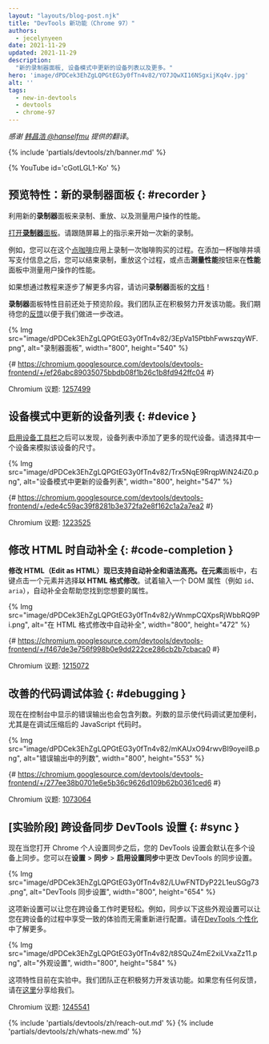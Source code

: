 ```yaml
---
layout: "layouts/blog-post.njk"
title: "DevTools 新功能（Chrome 97）"
authors:
  - jecelynyeen
date: 2021-11-29
updated: 2021-11-29
description:
  "新的录制器面板, 设备模式中更新的设备列表以及更多。"
hero: 'image/dPDCek3EhZgLQPGtEG3y0fTn4v82/YO7JQwXI16NSgxijKq4v.jpg'
alt: ''
tags:
  - new-in-devtools
  - devtools
  - chrome-97
---
```


<!-- start: translation instructions -->
<!-- 1. Remove the "draft: true" tag above when submitting PR -->
<!-- 2. Provide translations under each of the English commented original content, do not delete English comment -->
<!-- 3. Translate the "description" tag above -->
<!-- 4. Translate all the <img> alt text -->
<!-- 5. Update the whats-new.md file -->
<!-- end: translation instructions -->

*感谢 [韩昌浩 @hanselfmu](https://github.com/hanselfmu) 提供的翻译*。

{% include 'partials/devtools/zh/banner.md' %}

{% YouTube id='cGotLGL1-Ko' %}

<!-- ## Preview feature: New Recorder panel {: #recorder } -->
## 预览特性：新的**录制器**面板 {: #recorder }

<!-- Use the new **Recorder** panel to record, replay and measure user flows.  -->
利用新的**录制器**面板来录制、重放、以及测量用户操作的性能。

<!-- [Open the **Recorder** panel](/docs/devtools/recorder/#open). Follow the instructions on screen to start a new recording.  -->
[打开**录制器**面板](/docs/devtools/recorder/#open)。请跟随屏幕上的指示来开始一次新的录制。

<!-- For example, you can record the coffee checkout process with this [coffee ordering demo](https://coffee-cart.netlify.app/) application. After adding a coffee and filling out payment details, you can end the recording, replay the process or click on the **Measure performance** button to measure the user flow in the **Performance** panel. -->
例如，您可以在这个[点咖啡](https://coffee-cart.netlify.app/)应用上录制一次咖啡购买的过程。在添加一杯咖啡并填写支付信息之后，您可以结束录制，重放这个过程，或点击**测量性能**按钮来在**性能**面板中测量用户操作的性能。

<!-- Go to the **Recorder** panel [documentation](/docs/devtools/recorder/) to learn more with the step-by-step tutorial! -->
如果想通过教程来逐步了解更多内容，请访问**录制器**面板的[文档](/docs/devtools/recorder/)！

<!-- The **Recorder** panel is a preview feature. Our team is still actively working on it and we are looking for your [feedback](https://goo.gle/recorder-feedback) for further enhancements. -->
**录制器**面板特性目前还处于预览阶段。我们团队正在积极努力开发该功能。我们期待您的[反馈](https://goo.gle/recorder-feedback)以便于我们做进一步改进。

{% Img src="image/dPDCek3EhZgLQPGtEG3y0fTn4v82/3EpVa15PtbhFwwszqyWF.png", alt="录制器面板", width="800", height="540" %}

{# https://chromium.googlesource.com/devtools/devtools-frontend/+/ef26abc89035075bbdb08f1b26c1b8fd942ffc04 #}

Chromium 议题: [1257499](https://crbug.com/1257499)


<!-- ## Refresh device list in Device Mode {: #device } -->
## 设备模式中更新的设备列表 {: #device }

<!-- [Enabling the Device Toolbar](/docs/devtools/device-mode#viewport), more modern devices are now added in the device list. Select a device to simulate its dimensions. -->
[启用设备工具栏](/docs/devtools/device-mode#viewport)之后可以发现，设备列表中添加了更多的现代设备。请选择其中一个设备来模拟该设备的尺寸。

{% Img src="image/dPDCek3EhZgLQPGtEG3y0fTn4v82/Trx5NqE9RrqpWiN24iZ0.png", alt="设备模式中更新的设备列表", width="800", height="547" %}

{# https://chromium.googlesource.com/devtools/devtools-frontend/+/ede4c59ac39f8281b3e372fa2e8f162c1a2a7ea2 #}

Chromium 议题: [1223525](https://crbug.com/1223525)


<!-- ## Autocomplete with Edit as HTML {: #code-completion } -->
## 修改 HTML 时自动补全 {: #code-completion }

<!-- The **Edit as HTML** UI now supports autocomplete and syntax highlights. In the **Elements** panel, right click on an element, and select  **Edit as HTML**. Try typing a DOM property (e.g. `id`, `aria`), the autocomplete should help you find the property name you're looking for. -->
**修改 HTML（Edit as HTML）**现已支持自动补全和语法高亮。在**元素**面板中，右键点击一个元素并选择**以 HTML 格式修改**。试着输入一个 DOM 属性（例如 `id`、`aria`），自动补全会帮助您找到您想要的属性。

{% Img src="image/dPDCek3EhZgLQPGtEG3y0fTn4v82/yWnmpCQXpsRjWbbRQ9Pi.png", alt="在 HTML 格式修改中自动补全", width="800", height="472" %}

{# https://chromium.googlesource.com/devtools/devtools-frontend/+/f467de3e756f998b0e9dd222ce286cb2b7cbaca0 #}

Chromium 议题: [1215072](https://crbug.com/1215072)


<!-- ## Improved code debugging experience {: #debugging } -->
## 改善的代码调试体验 {: #debugging }

<!-- Column numbers are now included in the output error in the Console. Having easy access to the column number is essential for debugging especially with minified JavaScript. -->
现在在控制台中显示的错误输出也会包含列数。列数的显示使代码调试更加便利，尤其是在调试压缩后的 JavaScript 代码时。

{% Img src="image/dPDCek3EhZgLQPGtEG3y0fTn4v82/mKAUxO94rwvBI9oyeiIB.png", alt="错误输出中的列数", width="800", height="553" %}

{# https://chromium.googlesource.com/devtools/devtools-frontend/+/277ee38b0701e6e5b36c9626d109b62b0361ced6 #}

Chromium 议题: [1073064](https://crbug.com/1073064)


<!-- ## [Experimental] Syncing DevTools settings across devices {: #sync } -->
## [实验阶段] 跨设备同步 DevTools 设置 {: #sync }

<!-- Your DevTools settings are now synced across devices by default when you turn on Chrome profile sync. You can change the DevTools sync settings via **Settings** > **Sync** > **Enable settings sync**.  -->
现在当您打开 Chrome 个人设置同步之后，您的 DevTools 设置会默认在多个设备上同步。您可以在**设置** > **同步** > **启用设置同步**中更改 DevTools 的同步设置。

{% Img src="image/dPDCek3EhZgLQPGtEG3y0fTn4v82/LUwFNTDyP22L1euSGg73.png", alt="DevTools 同步设置", width="800", height="654" %}

<!-- This new setting makes it easier for you to work across devices. For example, the following appearance settings are synced so you have a consistent experience across devices and don’t need to re-define the same settings again. Learn more about the sync feature in [DevTools customization](/docs/devtools/customize/). -->
这项新设置可以让您在跨设备工作时更轻松。例如，同步以下这些外观设置可以让您在跨设备的过程中享受一致的体验而无需重新进行配置。请在[DevTools 个性化](/docs/devtools/customize/)中了解更多。

{% Img src="image/dPDCek3EhZgLQPGtEG3y0fTn4v82/t8SQuZ4mE2xiLVxaZz11.png", alt="外观设置", width="800", height="584" %}

<!-- This feature is experimental at the moment, the team is still actively working on it. If you have any feedback, please share with us [here](https://crbug.com/1245541). -->
这项特性目前在实验中。我们团队正在积极努力开发该功能。如果您有任何反馈，请在[这里](https://crbug.com/1245541)分享给我们。

Chromium 议题: [1245541](https://crbug.com/1245541)

{% include 'partials/devtools/zh/reach-out.md' %}
{% include 'partials/devtools/zh/whats-new.md' %}
